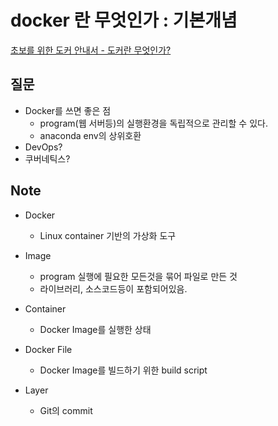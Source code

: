 # docker 란 무엇인가 : 기본개념

[초보를 위한 도커 안내서 - 도커란 무엇인가?](https://subicura.com/2017/01/19/docker-guide-for-beginners-1.html)

## 질문

* Docker를 쓰면 좋은 점
	* program(웹 서버등)의 실행환경을 독립적으로 관리할 수 있다.
	* anaconda env의 상위호환
* DevOps?
* 쿠버네틱스?

## Note

* Docker
	* Linux container 기반의 가상화 도구

* Image
	* program 실행에 필요한 모든것을 묶어 파일로 만든 것
	* 라이브러리, 소스코드등이 포함되어있음.

* Container
	* Docker Image를 실행한 상태

* Docker File
	* Docker Image를 빌드하기 위한 build script

* Layer
	* Git의 commit


